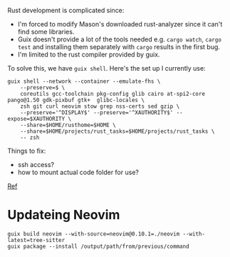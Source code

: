 
Rust development is complicated since:

- I'm forced to modify Mason's downloaded rust-analyzer since it can't find some
  libraries.
- Guix doesn't provide a lot of the tools needed e.g. `cargo watch`, `cargo
  test` and installing them separately with `cargo` results in the first bug.
- I'm limited to the rust compiler provided by guix.


To solve this, we have `guix shell`. Here's the set up I currently use:


```
guix shell --network --container --emulate-fhs \
    --preserve=$ \
    coreutils gcc-toolchain pkg-config glib cairo at-spi2-core pango@1.50 gdk-pixbuf gtk+  glibc-locales \
    zsh git curl neovim stow grep nss-certs sed gzip \
    --preserve='^DISPLAY$' --preserve='^XAUTHORITY$' --expose=$XAUTHORITY \
    --share=$HOME/rusthome=$HOME \
    --share=$HOME/projects/rust_tasks=$HOME/projects/rust_tasks \
    -- zsh
```

Things to fix:

- ssh access?
- how to mount actual code folder for use?

[Ref](https://www.futurile.net/2023/04/29/guix-shell-virtual-environments-containers/)


# Updateing Neovim

```
guix build neovim --with-source=neovim@0.10.1=./neovim --with-latest=tree-sitter
guix package --install /output/path/from/previous/command
```
